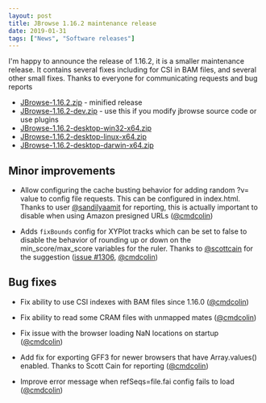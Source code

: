 ```yaml
---
layout: post
title: JBrowse 1.16.2 maintenance release
date: 2019-01-31
tags: ["News", "Software releases"]
---
```


I'm happy to announce the release of 1.16.2, it is a smaller maintenance
release. It contains several fixes including for CSI in BAM files, and several
other small fixes. Thanks to everyone for communicating requests and bug reports

- [JBrowse-1.16.2.zip](https://github.com/GMOD/jbrowse/releases/download/1.16.2-release/JBrowse-1.16.2.zip) -
  minified release
- [JBrowse-1.16.2-dev.zip](https://github.com/GMOD/jbrowse/archive/1.16.2-release.zip) -
  use this if you modify jbrowse source code or use plugins
- [JBrowse-1.16.2-desktop-win32-x64.zip](https://github.com/GMOD/jbrowse/releases/download/1.16.2-release/JBrowse-1.16.2-desktop-win32-x64.zip)
- [JBrowse-1.16.2-desktop-linux-x64.zip](https://github.com/GMOD/jbrowse/releases/download/1.16.2-release/JBrowse-1.16.2-desktop-linux-x64.zip)
- [JBrowse-1.16.2-desktop-darwin-x64.zip](https://github.com/GMOD/jbrowse/releases/download/1.16.2-release/JBrowse-1.16.2-desktop-darwin-x64.zip)

## Minor improvements

- Allow configuring the cache busting behavior for adding random ?v= value to
  config file requests. This can be configured in index.html. Thanks to user
  <a href="https://github.com/sandilyaamit">@sandilyaamit</a> for reporting,
  this is actually important to disable when using Amazon presigned URLs
  (<a href="https://github.com/cmdcolin">@cmdcolin</a>)

- Adds `fixBounds` config for XYPlot tracks which can be set to false to disable
  the behavior of rounding up or down on the min_score/max_score variables for
  the ruler. Thanks to <a href="https://github.com/scottcain">@scottcain</a> for
  the suggestion (<a href="https://github.com/gmod/jbrowse/pull/1306">issue
  #1306</a>, <a href="https://github.com/cmdcolin">@cmdcolin</a>)

## Bug fixes

- Fix ability to use CSI indexes with BAM files since 1.16.0
  (<a href="https://github.com/cmdcolin">@cmdcolin</a>)

- Fix ability to read some CRAM files with unmapped mates
  (<a href="https://github.com/cmdcolin">@cmdcolin</a>)

- Fix issue with the browser loading NaN locations on startup
  (<a href="https://github.com/cmdcolin">@cmdcolin</a>)

- Add fix for exporting GFF3 for newer browsers that have Array.values()
  enabled. Thanks to Scott Cain for reporting
  (<a href="https://github.com/cmdcolin">@cmdcolin</a>)

- Improve error message when refSeqs=file.fai config fails to load
  (<a href="https://github.com/cmdcolin">@cmdcolin</a>)
